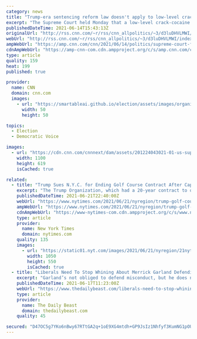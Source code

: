 ```yaml
---
category: news
title: "Trump-era sentencing reform law doesn't apply to low-level crack cocaine offenders, Supreme Court says"
excerpt: "The Supreme Court held Monday that a low-level crack-cocaine offender is ineligible to seek a reduced sentence under the Trump-era First Step Act sentencing reform law.\n    \n"
publishedDateTime: 2021-06-14T15:43:13Z
originalUrl: "http://rss.cnn.com/~r/rss/cnn_allpolitics/~3/d3luDHVLMWI/index.html"
webUrl: "http://rss.cnn.com/~r/rss/cnn_allpolitics/~3/d3luDHVLMWI/index.html"
ampWebUrl: "https://amp.cnn.com/cnn/2021/06/14/politics/supreme-court-first-step-act-crack-cocaine-conviction-case/index.html"
cdnAmpWebUrl: "https://amp-cnn-com.cdn.ampproject.org/c/s/amp.cnn.com/cnn/2021/06/14/politics/supreme-court-first-step-act-crack-cocaine-conviction-case/index.html"
type: article
quality: 159
heat: 199
published: true

provider:
  name: CNN
  domain: cnn.com
  images:
    - url: "https://smartableai.github.io/election/assets/images/organizations/cnn.com-50x50.jpg"
      width: 50
      height: 50

topics:
  - Election
  - Democratic Voice

images:
  - url: "https://cdn.cnn.com/cnnnext/dam/assets/201224043021-01-us-supreme-court-1211-super-tease.jpg"
    width: 1100
    height: 619
    isCached: true

related:
  - title: "Trump Sues N.Y.C. for Ending Golf Course Contract After Capitol Riot"
    excerpt: "The Trump Organization, which had a 20-year contract to operate a public golf course in the Bronx, claims it was unfairly targeted."
    publishedDateTime: 2021-06-21T22:40:00Z
    webUrl: "https://www.nytimes.com/2021/06/21/nyregion/trump-golf-course-lawsuit-bronx.html"
    ampWebUrl: "https://www.nytimes.com/2021/06/21/nyregion/trump-golf-course-lawsuit-bronx.amp.html"
    cdnAmpWebUrl: "https://www-nytimes-com.cdn.ampproject.org/c/s/www.nytimes.com/2021/06/21/nyregion/trump-golf-course-lawsuit-bronx.amp.html"
    type: article
    provider:
      name: New York Times
      domain: nytimes.com
    quality: 135
    images:
      - url: "https://static01.nyt.com/images/2021/06/21/nyregion/21nytrump-golf02/21nytrump-golf02-facebookJumbo.jpg"
        width: 1050
        height: 550
        isCached: true
  - title: "Liberals Need To Stop Whining About Merrick Garland Defending Trump"
    excerpt: "Garland’s not obliged to defend misconduct, but he does need to restore the confidence in the Department of Justice that the previous administration shattered and squandered."
    publishedDateTime: 2021-06-17T11:23:00Z
    webUrl: "https://www.thedailybeast.com/liberals-need-to-stop-whining-about-merrick-garland-defending-trump"
    type: article
    provider:
      name: The Daily Beast
      domain: thedailybeast.com
    quality: 45

secured: "D47OC5g7YKo6nBwy67RTtGA2q+1oE9XG4mtdh+GP9JsIz1Nhfyf3KumNG1pOUCEkdK+4qB1tKRQcAqwf3A4XjyNMNgFcaae8tEsNr/eN7xlOGcpKn9ePziEImTHz7vGYVS5SmiS8EEBxLOqzzPqMmU9GZkkRqrXmjnqJJxIJvVj0jLmyMOYxRWWvYC41IH/q2KK32UTE/WoRkzWnLkq/ozkXXRxCnnMGcGAlA0sK4aNbK9CQUwCMBmACK1H26N1h2vP3pvS9OLtw6ZSmE/w0IneAGKPlX5Nh3qZSUgknBJVqg33MIq2IMsLMPLHm1mR87JonXz5uNiYwz9KVnZ4xleCh138ZDXhenGs227IFk20=;01ckgoyNnAUkQMk7OgDyKQ=="
---
```


